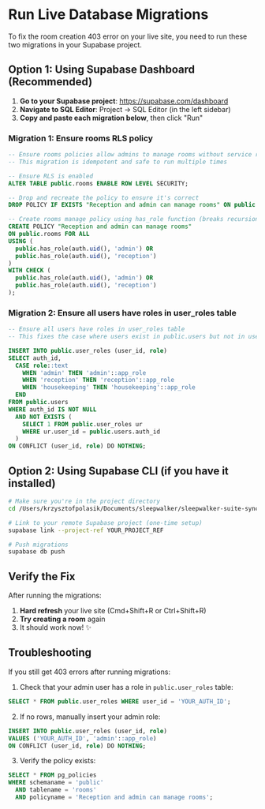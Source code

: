 # Run Live Database Migrations

To fix the room creation 403 error on your live site, you need to run these two migrations in your Supabase project.

## Option 1: Using Supabase Dashboard (Recommended)

1. **Go to your Supabase project**: https://supabase.com/dashboard
2. **Navigate to SQL Editor**: Project → SQL Editor (in the left sidebar)
3. **Copy and paste each migration below**, then click "Run"

### Migration 1: Ensure rooms RLS policy
```sql
-- Ensure rooms policies allow admins to manage rooms without service role
-- This migration is idempotent and safe to run multiple times

-- Ensure RLS is enabled
ALTER TABLE public.rooms ENABLE ROW LEVEL SECURITY;

-- Drop and recreate the policy to ensure it's correct
DROP POLICY IF EXISTS "Reception and admin can manage rooms" ON public.rooms;

-- Create rooms manage policy using has_role function (breaks recursion)
CREATE POLICY "Reception and admin can manage rooms"
ON public.rooms FOR ALL
USING (
  public.has_role(auth.uid(), 'admin') OR 
  public.has_role(auth.uid(), 'reception')
)
WITH CHECK (
  public.has_role(auth.uid(), 'admin') OR 
  public.has_role(auth.uid(), 'reception')
);
```

### Migration 2: Ensure all users have roles in user_roles table
```sql
-- Ensure all users have roles in user_roles table
-- This fixes the case where users exist in public.users but not in user_roles

INSERT INTO public.user_roles (user_id, role)
SELECT auth_id, 
  CASE role::text
    WHEN 'admin' THEN 'admin'::app_role
    WHEN 'reception' THEN 'reception'::app_role
    WHEN 'housekeeping' THEN 'housekeeping'::app_role
  END
FROM public.users
WHERE auth_id IS NOT NULL
  AND NOT EXISTS (
    SELECT 1 FROM public.user_roles ur 
    WHERE ur.user_id = public.users.auth_id
  )
ON CONFLICT (user_id, role) DO NOTHING;
```

## Option 2: Using Supabase CLI (if you have it installed)

```bash
# Make sure you're in the project directory
cd /Users/krzysztofpolasik/Documents/sleepwalker/sleepwalker-suite-sync

# Link to your remote Supabase project (one-time setup)
supabase link --project-ref YOUR_PROJECT_REF

# Push migrations
supabase db push
```

## Verify the Fix

After running the migrations:

1. **Hard refresh** your live site (Cmd+Shift+R or Ctrl+Shift+R)
2. **Try creating a room** again
3. It should work now! ✨

## Troubleshooting

If you still get 403 errors after running migrations:

1. Check that your admin user has a role in `public.user_roles` table:
```sql
SELECT * FROM public.user_roles WHERE user_id = 'YOUR_AUTH_ID';
```

2. If no rows, manually insert your admin role:
```sql
INSERT INTO public.user_roles (user_id, role)
VALUES ('YOUR_AUTH_ID', 'admin'::app_role)
ON CONFLICT (user_id, role) DO NOTHING;
```

3. Verify the policy exists:
```sql
SELECT * FROM pg_policies 
WHERE schemaname = 'public' 
  AND tablename = 'rooms' 
  AND policyname = 'Reception and admin can manage rooms';
```

